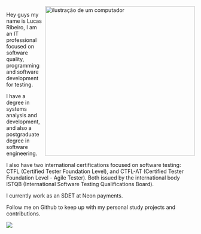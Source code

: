 <img src="https://raw.githubusercontent.com/MicaelliMedeiros/micaellimedeiros/master/image/computer-illustration.png" alt="ilustração de um computador" min-width="400px" max-width="400px" width="400px" align="right">

<p align="left"> 
Hey guys
my name is Lucas Ribeiro, I am an IT professional focused on software quality, programming and software development for testing.

I have a degree in systems analysis and development, and also a postgraduate degree in software engineering.

I also have two international certifications focused on software testing: CTFL (Certified Tester Foundation Level), and CTFL-AT (Certified Tester Foundation Level - Agile Tester). Both issued by the international body ISTQB (International Software Testing Qualifications Board).

I currently work as an SDET at Neon payments.

Follow me on Github to keep up with my personal study projects and contributions.
</p>


<p align="left">
  <a href= https://br.linkedin.com/in/lucas-m-ribeiro971216 title="Linkedin">
  <img src="https://img.shields.io/badge/LinkedIn-0077B5?style=for-the-badge&logo=linkedin&logoColor=white" /></a>
</p>
